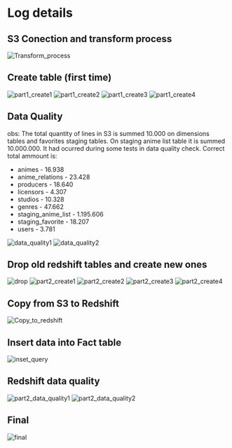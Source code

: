 # Log details

## S3 Conection and transform process

![Transform_process](./images/transform_process.png)

## Create table (first time)

![part1_create1](./images/create_table1.PNG)
![part1_create2](./images/create_table2.PNG)
![part1_create3](./images/create_table3.PNG)
![part1_create4](./images/create_table4.PNG)

## Data Quality

obs: The total quantity of lines in S3 is summed 10.000 on dimensions tables and favorites staging tables. On staging anime list table it is summed 10.000.000. It had ocurred during some tests in data quality check. Correct total ammount is:

* animes - 16.938
* anime_relations - 23.428
* producers - 18.640
* licensors - 4.307
* studios - 10.328
* genres - 47.662
* staging_anime_list - 1.195.606 
* staging_favorite - 18.207
* users - 3.781

![data_quality1](./images/data_quality1.PNG)
![data_quality2](./images/data_quality2.PNG)

## Drop old redshift tables and create new ones

![drop](./images/drop.PNG)
![part2_create1](./images/part2_create_table1.PNG)
![part2_create2](./images/part2_create_table2.PNG)
![part2_create3](./images/part2_create_table3.PNG)
![part2_create4](./images/part2_create_table4.PNG)

## Copy from S3 to Redshift

![Copy_to_redshift](./images/Copy_to_redshift.PNG)

## Insert data into Fact table

![inset_query](./images/inset_query.PNG)

## Redshift data quality

![part2_data_quality1](./images/part2_data_quality1.PNG)
![part2_data_quality2](./images/part2_data_quality2.PNG)

## Final

![final](./images/final.PNG)
